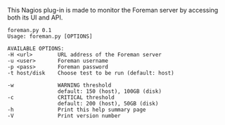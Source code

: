 This Nagios plug-in is made to monitor the Foreman server by accessing both its UI and API.

    foreman.py 0.1
    Usage: foreman.py [OPTIONS]

    AVAILABLE OPTIONS:
    -H <url>        URL address of the Foreman server
    -u <user>       Foreman username
    -p <pass>       Foreman password
    -t host/disk    Choose test to be run (default: host)

    -w              WARNING threshold
                    default: 150 (host), 100GB (disk)
    -c              CRITICAL threshold
                    default: 200 (host), 50GB (disk)
    -h              Print this help summary page
    -V              Print version number

